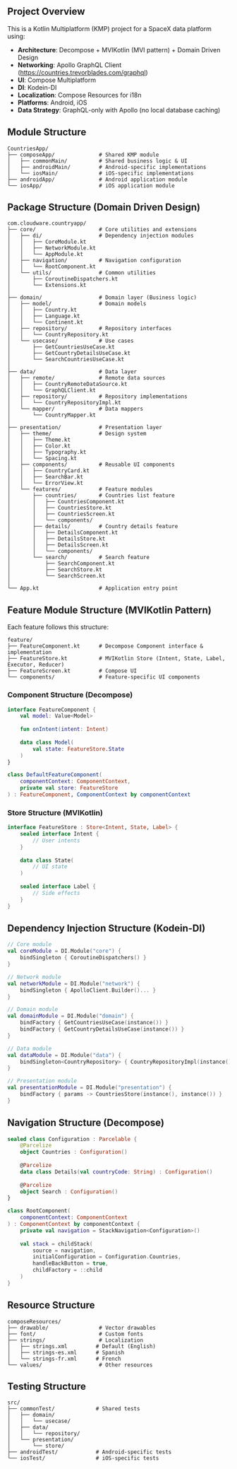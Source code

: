 ## Project Overview

This is a Kotlin Multiplatform (KMP) project for a SpaceX data platform using:

- **Architecture**: Decompose + MVIKotlin (MVI pattern) + Domain Driven Design
- **Networking**: Apollo GraphQL Client (https://countries.trevorblades.com/graphql)
- **UI**: Compose Multiplatform
- **DI**: Kodein-DI
- **Localization**: Compose Resources for i18n
- **Platforms**: Android, iOS
- **Data Strategy**: GraphQL-only with Apollo (no local database caching)

## Module Structure

```
CountriesApp/
├── composeApp/              # Shared KMP module
│   ├── commonMain/          # Shared business logic & UI
│   ├── androidMain/         # Android-specific implementations
│   └── iosMain/             # iOS-specific implementations
├── androidApp/              # Android application module
└── iosApp/                  # iOS application module
```

## Package Structure (Domain Driven Design)

```
com.cloudware.countryapp/
├── core/                    # Core utilities and extensions
│   ├── di/                  # Dependency injection modules
│   │   ├── CoreModule.kt
│   │   ├── NetworkModule.kt
│   │   └── AppModule.kt
│   ├── navigation/          # Navigation configuration
│   │   └── RootComponent.kt
│   └── utils/               # Common utilities
│       ├── CoroutineDispatchers.kt
│       └── Extensions.kt
│
├── domain/                  # Domain layer (Business logic)
│   ├── model/               # Domain models
│   │   ├── Country.kt
│   │   ├── Language.kt
│   │   └── Continent.kt
│   ├── repository/          # Repository interfaces
│   │   └── CountryRepository.kt
│   └── usecase/             # Use cases
│       ├── GetCountriesUseCase.kt
│       ├── GetCountryDetailsUseCase.kt
│       └── SearchCountriesUseCase.kt
│
├── data/                    # Data layer
│   ├── remote/              # Remote data sources
│   │   ├── CountryRemoteDataSource.kt
│   │   └── GraphQLClient.kt
│   ├── repository/          # Repository implementations
│   │   └── CountryRepositoryImpl.kt
│   └── mapper/              # Data mappers
│       └── CountryMapper.kt
│
├── presentation/            # Presentation layer
│   ├── theme/               # Design system
│   │   ├── Theme.kt
│   │   ├── Color.kt
│   │   ├── Typography.kt
│   │   └── Spacing.kt
│   ├── components/          # Reusable UI components
│   │   ├── CountryCard.kt
│   │   ├── SearchBar.kt
│   │   └── ErrorView.kt
│   └── features/            # Feature modules
│       ├── countries/       # Countries list feature
│       │   ├── CountriesComponent.kt
│       │   ├── CountriesStore.kt
│       │   ├── CountriesScreen.kt
│       │   └── components/
│       ├── details/         # Country details feature
│       │   ├── DetailsComponent.kt
│       │   ├── DetailsStore.kt
│       │   ├── DetailsScreen.kt
│       │   └── components/
│       └── search/          # Search feature
│           ├── SearchComponent.kt
│           ├── SearchStore.kt
│           └── SearchScreen.kt
│
└── App.kt                   # Application entry point
```

## Feature Module Structure (MVIKotlin Pattern)

Each feature follows this structure:

```
feature/
├── FeatureComponent.kt      # Decompose Component interface & implementation
├── FeatureStore.kt          # MVIKotlin Store (Intent, State, Label, Executor, Reducer)
├── FeatureScreen.kt         # Compose UI
└── components/              # Feature-specific UI components
```

### Component Structure (Decompose)
```kotlin
interface FeatureComponent {
    val model: Value<Model>
    
    fun onIntent(intent: Intent)
    
    data class Model(
        val state: FeatureStore.State
    )
}

class DefaultFeatureComponent(
    componentContext: ComponentContext,
    private val store: FeatureStore
) : FeatureComponent, ComponentContext by componentContext
```

### Store Structure (MVIKotlin)
```kotlin
interface FeatureStore : Store<Intent, State, Label> {
    sealed interface Intent {
        // User intents
    }
    
    data class State(
        // UI state
    )
    
    sealed interface Label {
        // Side effects
    }
}
```

## Dependency Injection Structure (Kodein-DI)

```kotlin
// Core module
val coreModule = DI.Module("core") {
    bindSingleton { CoroutineDispatchers() }
}

// Network module
val networkModule = DI.Module("network") {
    bindSingleton { ApolloClient.Builder()... }
}

// Domain module
val domainModule = DI.Module("domain") {
    bindFactory { GetCountriesUseCase(instance()) }
    bindFactory { GetCountryDetailsUseCase(instance()) }
}

// Data module
val dataModule = DI.Module("data") {
    bindSingleton<CountryRepository> { CountryRepositoryImpl(instance()) }
}

// Presentation module
val presentationModule = DI.Module("presentation") {
    bindFactory { params -> CountriesStore(instance(), instance()) }
}
```

## Navigation Structure (Decompose)

```kotlin
sealed class Configuration : Parcelable {
    @Parcelize
    object Countries : Configuration()
    
    @Parcelize
    data class Details(val countryCode: String) : Configuration()
    
    @Parcelize
    object Search : Configuration()
}

class RootComponent(
    componentContext: ComponentContext
) : ComponentContext by componentContext {
    private val navigation = StackNavigation<Configuration>()
    
    val stack = childStack(
        source = navigation,
        initialConfiguration = Configuration.Countries,
        handleBackButton = true,
        childFactory = ::child
    )
}
```

## Resource Structure

```
composeResources/
├── drawable/                # Vector drawables
├── font/                    # Custom fonts
├── strings/                 # Localization
│   ├── strings.xml         # Default (English)
│   ├── strings-es.xml      # Spanish
│   └── strings-fr.xml      # French
└── values/                  # Other resources
```

## Testing Structure

```
src/
├── commonTest/             # Shared tests
│   ├── domain/
│   │   └── usecase/
│   ├── data/
│   │   └── repository/
│   └── presentation/
│       └── store/
├── androidTest/            # Android-specific tests
└── iosTest/                # iOS-specific tests
```